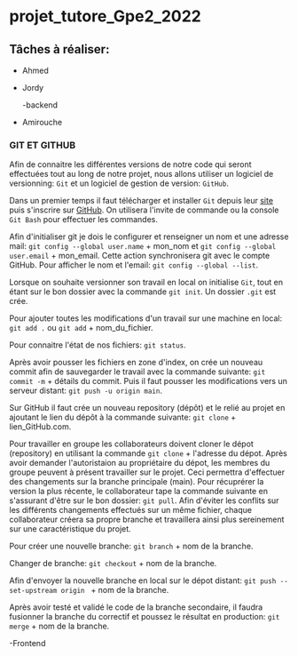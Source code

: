 # projet_tutore_Gpe2_2022
## Tâches à réaliser:
- Ahmed
- Jordy

  -backend
- Amirouche 

### GIT ET GITHUB

Afin de connaitre les différentes versions de notre code qui seront effectuées tout au long de notre projet, nous allons utiliser un logiciel de versionning: `Git` et un logiciel de gestion de version: `GitHub`.

Dans un premier temps il faut télécharger et installer `Git` depuis leur [site](https://git-scm.com/downloads) puis s'inscrire sur [GitHub](https://github.com/). On utilisera l'invite de commande ou la console `Git Bash` pour effectuer les commandes.

Afin d'initialiser git je dois le configurer et renseigner un nom et une adresse mail: `git config --global user.name` + mon_nom et `git config --global user.email` + mon_email. Cette action synchronisera git avec le compte GitHub. Pour afficher le nom et l'email: `git config --global --list`.

Lorsque on souhaite versionner son travail en local on initialise `Git`, tout en étant sur le bon dossier avec la commande `git init`. Un dossier `.git` est crée.

Pour ajouter toutes les modifications d'un travail sur une machine en local: `git add .` ou `git add` + nom_du_fichier.

Pour connaitre l'état de nos fichiers: `git status`.
 
Après avoir pousser les fichiers en zone d'index, on crée un nouveau commit afin de sauvegarder le travail avec la commande suivante: `git commit -m` + détails du commit. Puis il faut pousser les modifications vers un serveur distant: `git push -u origin main`.

Sur GitHub il faut crée un nouveau repository (dépôt) et le relié au projet en ajoutant le lien du dépôt à la commande suivante: `git clone` + lien_GitHub.com.

Pour travailler en groupe les collaborateurs doivent cloner le dépot (repository) en utilisant la commande `git clone` + l'adresse du dépot.
Après avoir demander l'autoristaion au propriétaire du dépot, les membres du groupe peuvent à présent travailler sur le projet. Ceci permettra d'effectuer des changements sur la branche principale (main). 
Pour récuprérer la version la plus récente, le collaborateur tape la commande suivante en s'assurant d'être sur le bon dossier: `git pull`.
Afin d'éviter les conflits sur les différents changements effectués sur un même fichier, chaque collaborateur créera sa propre branche et travaillera ainsi plus sereinement sur une caractéristique du projet.

Pour créer une nouvelle branche: `git branch` + nom de la branche.

Changer de branche: `git checkout` + nom de la branche.

Afin d'envoyer la nouvelle branche en local sur le dépot distant: `git push --set-upstream origin ` + nom de la branche.

Après avoir testé et validé le code de la branche secondaire, il faudra fusionner la branche du correctif et poussez le résultat en production: `git merge` + nom de la branche.
  
  -Frontend
